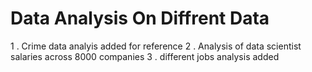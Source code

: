 # Data Analysis On Diffrent Data

1 . Crime data analyis added for reference
2 . Analysis of data scientist salaries across 8000 companies
3 . different jobs analysis added
